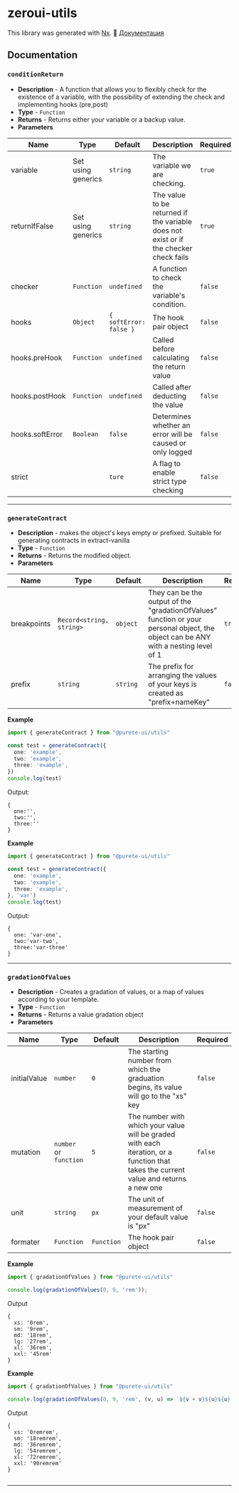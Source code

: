 # zeroui-utils

This library was generated with [Nx](https://nx.dev).
📘 [Документация](./docs/index.html)

## Documentation

### `conditionReturn`

* **Description** - A function that allows you to flexibly check for the
  existence of a variable, with the possibility of extending the check and
  implementing hooks (pre,post)
* **Type** - `Function`
* **Returns** - Returns either your variable or a backup value.
* **Parameters**

| Name            | Type               | Default                | Description                                                                           | Required |
|-----------------|--------------------|------------------------|---------------------------------------------------------------------------------------|----------|
| variable        | Set using generics | `string`               | The variable we are checking.                                                         | `true`   |
| returnIfFalse   | Set using generics | `string`               | The value to be returned if the variable does not exist or if the checker check fails | `true`   |
| checker         | `Function`         | `undefined`            | A function to check the variable's condition.                                         | `false`  |
| hooks           | `Object`           | `{ softError: false }` | The hook pair object                                                                  | `false`  |
| hooks.preHook   | `Function`         | `undefined`            | Called before calculating the return value                                            | `false`  |
| hooks.postHook  | `Function`         | `undefined`            | Called after deducting the value                                                      | `false`  |
| hooks.softError | `Boolean`          | `false`                | Determines whether an error will be caused or only logged                             | `false`  |
| strict          |                    | `ture`                 | A flag to enable strict type checking                                                 | `false`  |

---

### `generateContract`

* **Description** - makes the object's keys empty or prefixed. Suitable for
  generating contracts in extract-vanilla
* **Type** - `Function`
* **Returns** - Returns the modified object.
* **Parameters**

| Name        | Type                     | Default  | Description                                                                                                                         | Required |
|-------------|--------------------------|----------|-------------------------------------------------------------------------------------------------------------------------------------|----------|
| breakpoints | `Record<string, string>` | `object` | They can be the output of the "gradationOfValues" function or your personal object, the object can be ANY with a nesting level of 1 | `true`   |
| prefix      | `string`                 | `string` | The prefix for arranging the values of your keys is created as "prefix+nameKey"                                                     | `false`  |

**Example**

```typescript
import { generateContract } from "@purete-ui/utils"

const test = generateContract({
  one: 'example',
  two: 'example',
  three: 'example',
})
console.log(test)

```

Output:

```
{
  one:'', 
  two:'', 
  three:''
}

```

**Example**

```typescript
import { generateContract } from "@purete-ui/utils"

const test = generateContract({
  one: 'example',
  two: 'example',
  three: 'example',
}, 'var')
console.log(test)

```

Output:

```
{
  one: 'var-one', 
  two:'var-two', 
  three:'var-three'
}
```

---

### `gradationOfValues`

* **Description** - Creates a gradation of values, or a map of values according
  to your template.
* **Type** - `Function`
* **Returns** - Returns a value gradation object
* **Parameters**

| Name         | Type                   | Default    | Description                                                                                                                           | Required |
|--------------|------------------------|------------|---------------------------------------------------------------------------------------------------------------------------------------|----------|
| initialValue | `number`               | `0`        | The starting number from which the graduation begins, its value will go to the "xs" key                                               | `false`  |
| mutation     | `number` or `function` | `5`        | The number with which your value will be graded with each iteration, or a function that takes the current value and returns a new one | `false`  |
| unit         | `string`               | `px`       | The unit of measurement of your default value is "px"                                                                                 | `false`  |
| formater     | `Function`             | `Function` | The hook pair object                                                                                                                  | `false`  |

**Example**

```typescript
import { gradationOfValues } from "@purete-ui/utils"

console.log(gradationOfValues(0, 9, 'rem'));
```

Output

```
{
  xs: '0rem',
  sm: '9rem',
  md: '18rem',
  lg: '27rem',
  xl: '36rem',
  xxl: '45rem'
}

```

**Example**

```typescript
import { gradationOfValues } from "@purete-ui/utils"

console.log(gradationOfValues(0, 9, 'rem', (v, u) => `${v + v}${u}${u}`));
```

Output

```
{
  xs: '0remrem',
  sm: '18remrem',
  md: '36remrem',
  lg: '54remrem',
  xl: '72remrem',
  xxl: '90remrem'
}


```

---
